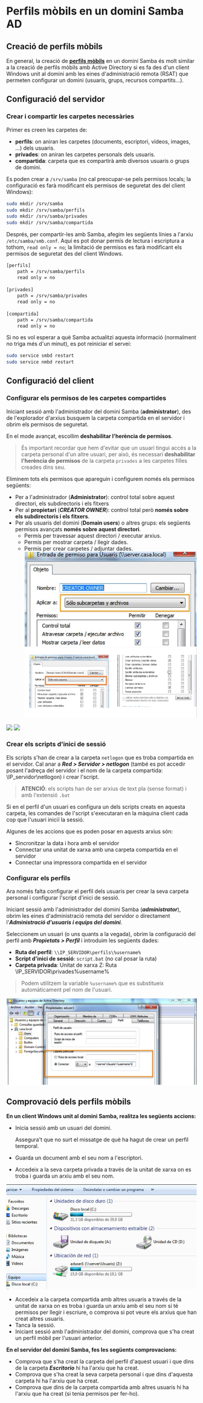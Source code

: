 # Perfils mòbils en un domini Samba AD

## Creació de perfils mòbils

En general, la creació de [**perfils mòbils**](https://github.com/seicoll/sox/tree/0d2f60ffb695541608217beec864370e547005e0/UF1/perfils-usuari.html#què-és-el-perfil-dun-usuari) en un domini Samba és molt similar a la creació de perfils mòbils amb Active Directory si es fa des d'un client Windows unit al domini amb les eines d'administració remota \(RSAT\) que permeten configurar un domini \(usuaris, grups, recursos compartits...\).

## Configuració del servidor

### Crear i compartir les carpetes necessàries

Primer es creen les carpetes de:

* **perfils**: on aniran les carpetes \(documents, escriptori, vídeos, images, …\) dels usuaris. 
* **privades**: on aniran les carpetes personals dels usuaris.
* **compartida**: carpeta que es compartirà amb diversos usuaris o grups de domini.

Es poden crear a `/srv/samba` \(no cal preocupar-se pels permisos locals; la configuració es farà modificant els permisos de seguretat des del client Windows\):

```bash
sudo mkdir /srv/samba
sudo mkdir /srv/samba/perfils
sudo mkdir /srv/samba/privades
sudo mkdir /srv/samba/compartida
```

Després, per compartir-les amb Samba, afegim les següents línies a l'arxiu `/etc/samba/smb.conf`. Aquí es pot donar permís de lectura i escriptura a tothom, `read only = no`; la limitació de permisos es farà modificant els permisos de seguretat des del client Windows.

```text
[perfils]
    path = /srv/samba/perfils
    read only = no

[privades]
    path = /srv/samba/privades
    read only = no

[compartida]
    path = /srv/samba/compartida
    read only = no
```

Si no es vol esperar a què Samba actualitzi aquesta informació \(normalment no triga més d'un minut\), es pot reiniciar el servei:

```bash
sudo service smbd restart
sudo service nmbd restart
```

## Configuració del client

### Configurar els permisos de les carpetes compartides

Iniciant sessió amb l'administrador del domini Samba \(**administrator**\), des de l'explorador d'arxius busquem la carpeta compartida en el servidor i obrim els permisos de seguretat.

En el mode avançat, escollim **deshabilitar l'herència de permisos**.

> És important recordar que hem d'evitar que un usuari tingui accés a la carpeta personal d'un altre usuari, per això, és necessari **deshabilitar l'herència de permisos** de la carpeta `privades` a les carpetes filles creades dins seu.

Eliminem tots els permisos que apareguin i configurem només els permisos següents:

* Per a l'administrador \(**Administrator**\): control total sobre aquest directori, els subdirectoris i els fitxers
* Per al **propietari** \(_**CREATOR OWNER**_\): control total però **només sobre els subdirectoris i els fitxers**.
* Per als usuaris del domini \(**Domain users**\) o altres grups: els següents permisos avançats **només sobre aquest directori**.
  * Permís per travessar aquest directori / executar arxius.
  * Permís per mostrar carpeta / llegir dades.
  * Permís per crear carpetes / adjuntar dades. ![](../../.gitbook/assets/perfils1.jpg) ![](../../.gitbook/assets/perfils2.jpg) 

![](https://github.com/ldediegom/gitbook-sox/tree/da301902aefdc6f0c12f6016f9e43f8cf24607bf/.gitbook/assets/perfils1.jpg) ![](https://github.com/ldediegom/gitbook-sox/tree/da301902aefdc6f0c12f6016f9e43f8cf24607bf/.gitbook/assets/perfils2.jpg)

### Crear els scripts d'inici de sessió

Els scripts s'han de crear a la carpeta `netlogon` que es troba compartida en el servidor. Cal anar a _**Red &gt; Servidor &gt; netlogon**_ \(també es pot accedir posant l'adreça del servidor i el nom de la carpeta compartida: \IP\_servidor\netlogon\) i crear l'script.

> **ATENCIÓ**: els scripts han de ser arxius de text pla \(sense format\) i amb l'extensió `.bat`

Si en el perfil d'un usuari es configura un dels scripts creats en aquesta carpeta, les comandes de l'script s'executaran en la màquina client cada cop que l'usuari iniciï la sessió.

Algunes de les accions que es poden posar en aquests arxius són:

* Sincronitzar la data i hora amb el servidor
* Connectar una unitat de xarxa amb una carpeta compartida en el servidor
* Connectar una impressora compartida en el servidor

### Configurar els perfils

Ara només falta configurar el perfil dels usuaris per crear la seva carpeta personal i configurar l'script d'inici de sessió.

Iniciant sessió amb l'administrador del domini Samba \(_**administrator**_\), obrim les eines d'administració remota del servidor o directament l'_**Administració d'usuaris i equips del domini**_.

Seleccionem un usuari \(o uns quants a la vegada\), obrim la configuració del perfil amb _**Propietats &gt; Perfil**_ i introduim les següents dades:

* **Ruta del perfil**: `\\IP_SERVIDOR\perfils\%username%`
* **Script d'inici de sessió**: `script.bat` \(no cal posar la ruta\)
* **Carpeta privada**:   Unitat de xarxa Z:  Ruta \IP\_SERVIDOR\privades\%username%

> Podem utilitzem la variable `%username%` que es substitueix automàticament pel nom de l'usuari.

![](../../.gitbook/assets/perfils3.jpg)

## Comprovació dels perfils mòbils

**En un client Windows unit al domini Samba, realitza les següents accions:**

* Inicia sessió amb un usuari del domini.

  Assegura't que no surt el missatge de què ha hagut de crear un perfil temporal.

* Guarda un document amb el seu nom a l'escriptori.
* Accedeix a la seva carpeta privada a través de la unitat de xarxa on es troba i guarda un arxiu amb el seu nom.

![](../../.gitbook/assets/perfils4.jpg)

* Accedeix a la carpeta compartida amb altres usuaris a través de la unitat de xarxa on es troba i guarda un arxiu amb el seu nom si té permisos per llegir i escriure, o comprova si pot veure els arxius que han creat altres usuaris.
* Tanca la sessió.
* Iniciant sessió amb l'administrador del domini, comprova que s'ha creat un perfil mòbil per l'usuari anterior.

**En el servidor del domini Samba, fes les següents comprovacions:**

* Comprova que s'ha creat la carpeta del perfil d'aquest usuari i que dins de la carpeta _**Escritorio**_ hi ha l'arxiu que ha creat.
* Comprova que s'ha creat la seva carpeta personal i que dins d'aquesta carpeta hi ha l'arxiu que ha creat.
* Comprova que dins de la carpeta compartida amb altres usuaris hi ha l'arxiu que ha creat \(si tenia permisos per fer-ho\).

